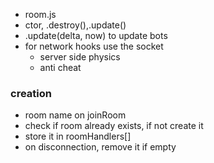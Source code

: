 * room.js
* ctor, .destroy(),.update()
* .update(delta, now) to update bots
* for network hooks use the socket
  * server side physics
  * anti cheat

### creation
* room name on joinRoom
* check if room already exists, if not create it
* store it in roomHandlers[]
* on disconnection, remove it if empty
